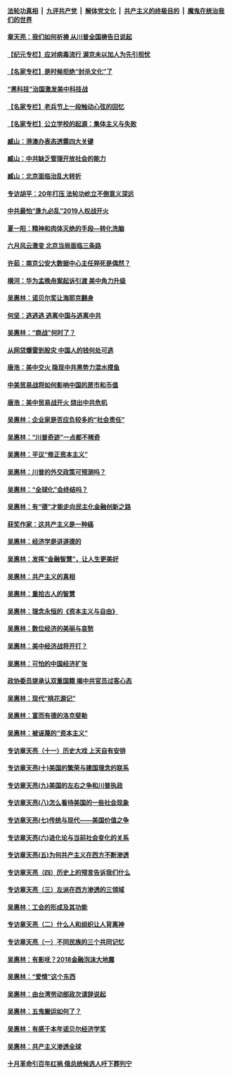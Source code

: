 ####  [法轮功真相](../../../../basic/blob/master/README.md?t=07090002) &nbsp;|&nbsp; [九评共产党](../../../../9ping.md/blob/master/README.md?t=07090002) &nbsp;|&nbsp; [解体党文化](../../../../jtdwh.md/blob/master/README.md?t=07090002)  &nbsp;|&nbsp; [共产主义的终极目的](../../../../gczydzjmd.md/blob/master/README.md?t=07090002) &nbsp;|&nbsp; [魔鬼在统治我们的世界](../../../../mgztzwmdsj.md/blob/master/README.md?t=07090002) 

#### [章天亮：我们如何祈祷 从川普全国祷告日说起](../pages/nsc423/n11944627.md?t=07090002) 

#### [【纪元专栏】应对病毒流行 渥京未以加人为先引担忧](../pages/nsc423/n11875714.md?t=07090002) 

#### [【名家专栏】是时候拒绝“封杀文化”了](../pages/nsc423/n11814093.md?t=07090002) 

#### [“黑科技”治国激发美中科技战](../pages/nsc423/n11638056.md?t=07090002) 

#### [【名家专栏】老兵节上一段触动心弦的回忆](../pages/nsc423/n11646016.md?t=07090002) 

#### [【名家专栏】公立学校的起源：集体主义与失败](../pages/nsc423/n11601833.md?t=07090002) 

#### [臧山：港澳办表态透露四大关键](../pages/nsc423/n11421628.md?t=07090002) 

#### [臧山：中共缺乏管理开放社会的能力](../pages/nsc423/n11407457.md?t=07090002) 

#### [臧山：北京面临治乱大转折](../pages/nsc423/n11406895.md?t=07090002) 

#### [专访胡平：20年打压 法轮功屹立不倒意义深远](../pages/nsc423/n11398800.md?t=07090002) 

#### [中共最怕“逢九必乱”2019人权战开火](../pages/nsc423/n11385248.md?t=07090002) 

#### [夏一阳：精神和肉体灭绝的手段—转化洗脑](../pages/nsc423/n11368250.md?t=07090002) 

#### [六月风云激变 北京当局面临三条路](../pages/nsc423/n11313668.md?t=07090002) 

#### [许茹：南京公安大数据中心主任猝死是偶然？](../pages/nsc423/n11064744.md?t=07090002) 

#### [横河：华为孟晚舟案起诉引渡 美中角力升级](../pages/nsc423/n11027230.md?t=07090002) 

#### [吴惠林：诺贝尔奖让海耶克翻身](../pages/nsc423/n10890049.md?t=07090002) 

#### [何坚：逃逃逃 逃离中国与逃离中共](../pages/nsc423/n10592891.md?t=07090002) 

#### [吴惠林：“商战”何时了？](../pages/nsc423/n10573558.md?t=07090002) 

#### [从网贷爆雷到股灾 中国人的钱何处可逃](../pages/nsc423/n10572800.md?t=07090002) 

#### [唐浩：美中交火 隐现中共黑势力混水摸鱼](../pages/nsc423/n10544040.md?t=07090002) 

#### [中美贸易战将如何影响中国的房市和币值](../pages/nsc423/n10543697.md?t=07090002) 

#### [唐浩：美中贸易战开火 烧出中共危机](../pages/nsc423/n10540126.md?t=07090002) 

#### [吴惠林：企业家是否应负较多的“社会责任”](../pages/nsc423/n10535022.md?t=07090002) 

#### [吴惠林：“川普奇迹”一点都不稀奇](../pages/nsc423/n10512808.md?t=07090002) 

#### [吴惠林：平议“修正资本主义”](../pages/nsc423/n10495724.md?t=07090002) 

#### [吴惠林：川普的外交政策可预测吗？](../pages/nsc423/n10462387.md?t=07090002) 

#### [吴惠林：“全球化”会终结吗？](../pages/nsc423/n10452838.md?t=07090002) 

#### [吴惠林：有“德”才能走向民主化金融创新之路](../pages/nsc423/n10432292.md?t=07090002) 

#### [获奖作家：这共产主义是一种癌](../pages/nsc423/n10431541.md?t=07090002) 

#### [吴惠林：经济学是讲道德的](../pages/nsc423/n10398014.md?t=07090002) 

#### [吴惠林：发挥“金融智慧”，让人生更美好](../pages/nsc423/n10375019.md?t=07090002) 

#### [吴惠林：共产主义的真相](../pages/nsc423/n10351394.md?t=07090002) 

#### [吴惠林：重拾古人的智慧](../pages/nsc423/n10337691.md?t=07090002) 

#### [吴惠林：理念永恒的《资本主义与自由》](../pages/nsc423/n10316274.md?t=07090002) 

#### [吴惠林：数位经济的美丽与哀愁](../pages/nsc423/n10292946.md?t=07090002) 

#### [吴惠林：美中经济战将开打？](../pages/nsc423/n10258825.md?t=07090002) 

#### [吴惠林：可怕的中国经济扩张](../pages/nsc423/n10219147.md?t=07090002) 

#### [政协委员提承认双重国籍 揭中共官员过客心态](../pages/nsc423/n10208809.md?t=07090002) 

#### [吴惠林：现代“桃花源记”](../pages/nsc423/n10185234.md?t=07090002) 

#### [吴惠林：富而有德的洛克斐勒](../pages/nsc423/n10142264.md?t=07090002) 

#### [吴惠林：被诬蔑的“资本主义”](../pages/nsc423/n10124816.md?t=07090002) 

#### [专访章天亮（十一）历史大戏 上天自有安排](../pages/nsc423/n10094905.md?t=07090002) 

#### [专访章天亮(十)美国的繁荣与建国理念的联系](../pages/nsc423/n10094899.md?t=07090002) 

#### [专访章天亮(九)美国的左右之争和川普执政](../pages/nsc423/n10094889.md?t=07090002) 

#### [专访章天亮(八)怎么看待美国的一些社会现象](../pages/nsc423/n10094857.md?t=07090002) 

#### [专访章天亮(七)传统与现代——美国价值之争](../pages/nsc423/n10093140.md?t=07090002) 

#### [专访章天亮(六)进化论与当前社会变化的关系](../pages/nsc423/n10092036.md?t=07090002) 

#### [专访章天亮(五)为何共产主义在西方不断渗透](../pages/nsc423/n10083620.md?t=07090002) 

#### [专访章天亮（四）历史上的预言告诉我们什么](../pages/nsc423/n10083606.md?t=07090002) 

#### [专访章天亮（三）左派在西方渗透的三领域](../pages/nsc423/n10081115.md?t=07090002) 

#### [吴惠林：工会的形成及其功能](../pages/nsc423/n10080633.md?t=07090002) 

#### [专访章天亮（二）什么人和组织让人背离神](../pages/nsc423/n10076637.md?t=07090002) 

#### [专访章天亮（一）不同民族的三个共同记忆](../pages/nsc423/n10074188.md?t=07090002) 

#### [吴惠林：有影呒？2018金融泡沫大地震](../pages/nsc423/n10040534.md?t=07090002) 

#### [吴惠林：“爱情”这个东西](../pages/nsc423/n10019423.md?t=07090002) 

#### [吴惠林：由台湾劳动部政次请辞说起](../pages/nsc423/n9979679.md?t=07090002) 

#### [吴惠林：五鬼搬运如何了？](../pages/nsc423/n9925338.md?t=07090002) 

#### [吴惠林：有感于本年诺贝尔经济学奖](../pages/nsc423/n9871883.md?t=07090002) 

#### [吴惠林：共产主义渗透全球](../pages/nsc423/n9812748.md?t=07090002) 

#### [十月革命引百年红祸 俄总统候选人吁下葬列宁](../pages/nsc423/n9810182.md?t=07090002) 

